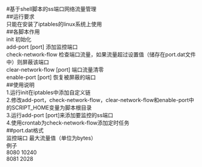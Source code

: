 #基于shell脚本的ss端口网络流量管理  
##运行要求  
只能在安装了iptables的linux系统上使用  
##各脚本作用  
init 初始化  
add-port [port] 添加监控端口  
check-network-flow 检查端口流量，如果流量超过设置值（储存在port.dat文件中）则屏蔽该端口  
clear-network-flow [port] 端口流量清零  
enable-port [port] 恢复被屏蔽的端口  
##使用说明  
1.运行init在iptables中添加自定义链  
2.修改add-port，check-network-flow，clear-network-flow和enable-port中的SCRIPT_HOME变量为脚本根目录  
3.运行add-port [port]来添加要监控的ss端口  
4.使用crontab为check-network-flow添加定时任务  
##port.dat格式  
监控端口 最大流量值（单位为bytes）  
例子  
8080 10240  
8081 2028  
